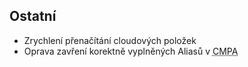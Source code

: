 ﻿---
categories: [fenix]
layout: fenix
---


## Ostatní
<ul>
	<li>Zrychlení přenačítání cloudových položek</li>
	<li>Oprava zavření korektně vyplněných Aliasů v <abbr title="Crossmediální postanalýza">CMPA</abbr></li>
</ul>
